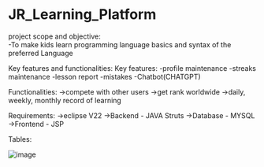 # JR_Learning_Platform

project scope and objective:<br>
	-To make kids learn programming language basics and syntax of the preferred Language<br>

Key features and functionalities:
Key features:
	-profile maintenance
 	-streaks maintenance
  	-lesson report
   	-mistakes
    	-Chatbot(CHATGPT)

Functionalities:
	->compete with other users
	->get rank worldwide
	->daily, weekly, monthly record of learning

Requirements:
	->eclipse V22
	->Backend - JAVA Struts
	->Database - MYSQL
	->Frontend - JSP

Tables:

![image](https://github.com/Anandh-S-ZS/JR_Learning_Platform/assets/111770947/54d9b925-bbb0-48f8-a4b1-5e58e1b00541)
